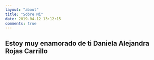 ```yaml
---
layout: "about"
title: "Sobre Mi"
date: 2019-04-12 13:12:15
comments: true
---
```


## Estoy muy enamorado de ti Daniela Alejandra Rojas Carrillo
